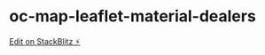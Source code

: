 # oc-map-leaflet-material-dealers

[Edit on StackBlitz ⚡️](https://stackblitz.com/edit/oc-map-leaflet-material-dealers)